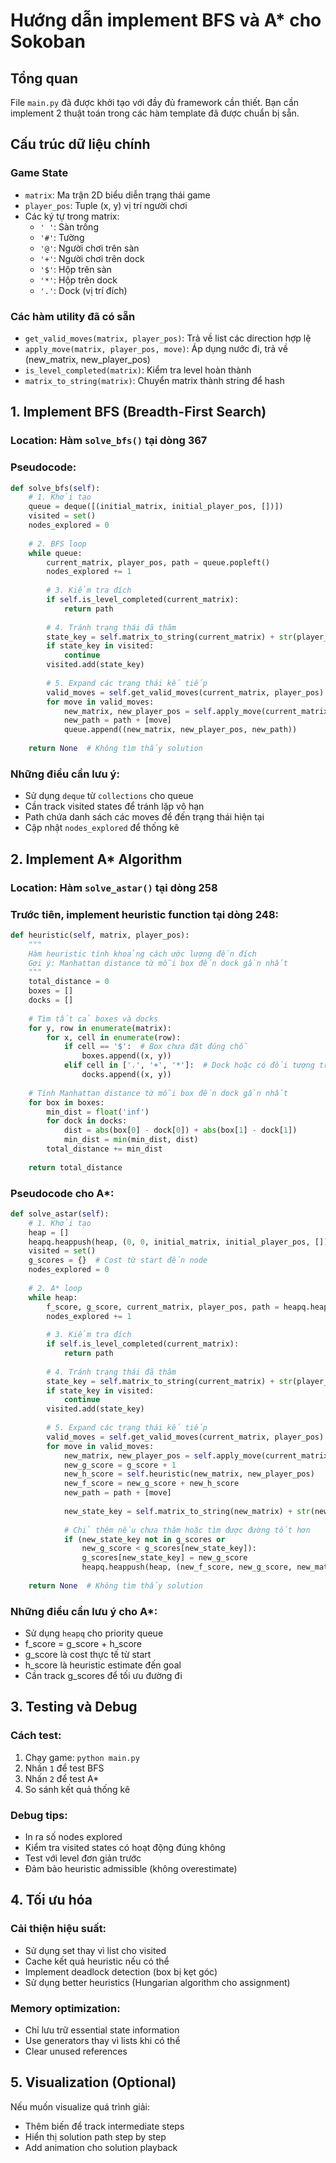 # Hướng dẫn implement BFS và A* cho Sokoban

## Tổng quan
File `main.py` đã được khởi tạo với đầy đủ framework cần thiết. Bạn cần implement 2 thuật toán trong các hàm template đã được chuẩn bị sẵn.

## Cấu trúc dữ liệu chính

### Game State
- `matrix`: Ma trận 2D biểu diễn trạng thái game
- `player_pos`: Tuple (x, y) vị trí người chơi
- Các ký tự trong matrix:
  - `' '`: Sàn trống
  - `'#'`: Tường
  - `'@'`: Người chơi trên sàn
  - `'+'`: Người chơi trên dock
  - `'$'`: Hộp trên sàn
  - `'*'`: Hộp trên dock
  - `'.'`: Dock (vị trí đích)

### Các hàm utility đã có sẵn
- `get_valid_moves(matrix, player_pos)`: Trả về list các direction hợp lệ
- `apply_move(matrix, player_pos, move)`: Áp dụng nước đi, trả về (new_matrix, new_player_pos)
- `is_level_completed(matrix)`: Kiểm tra level hoàn thành
- `matrix_to_string(matrix)`: Chuyển matrix thành string để hash

## 1. Implement BFS (Breadth-First Search)

### Location: Hàm `solve_bfs()` tại dòng 367

### Pseudocode:
```python
def solve_bfs(self):
    # 1. Khởi tạo
    queue = deque([(initial_matrix, initial_player_pos, [])])
    visited = set()
    nodes_explored = 0
    
    # 2. BFS loop
    while queue:
        current_matrix, player_pos, path = queue.popleft()
        nodes_explored += 1
        
        # 3. Kiểm tra đích
        if self.is_level_completed(current_matrix):
            return path
        
        # 4. Tránh trạng thái đã thăm
        state_key = self.matrix_to_string(current_matrix) + str(player_pos)
        if state_key in visited:
            continue
        visited.add(state_key)
        
        # 5. Expand các trạng thái kế tiếp
        valid_moves = self.get_valid_moves(current_matrix, player_pos)
        for move in valid_moves:
            new_matrix, new_player_pos = self.apply_move(current_matrix, player_pos, move)
            new_path = path + [move]
            queue.append((new_matrix, new_player_pos, new_path))
    
    return None  # Không tìm thấy solution
```

### Những điều cần lưu ý:
- Sử dụng `deque` từ `collections` cho queue
- Cần track visited states để tránh lặp vô hạn
- Path chứa danh sách các moves để đến trạng thái hiện tại
- Cập nhật `nodes_explored` để thống kê

## 2. Implement A* Algorithm

### Location: Hàm `solve_astar()` tại dòng 258

### Trước tiên, implement heuristic function tại dòng 248:
```python
def heuristic(self, matrix, player_pos):
    """
    Hàm heuristic tính khoảng cách ước lượng đến đích
    Gợi ý: Manhattan distance từ mỗi box đến dock gần nhất
    """
    total_distance = 0
    boxes = []
    docks = []
    
    # Tìm tất cả boxes và docks
    for y, row in enumerate(matrix):
        for x, cell in enumerate(row):
            if cell == '$':  # Box chưa đặt đúng chỗ
                boxes.append((x, y))
            elif cell in ['.', '+', '*']:  # Dock hoặc có đối tượng trên dock
                docks.append((x, y))
    
    # Tính Manhattan distance từ mỗi box đến dock gần nhất
    for box in boxes:
        min_dist = float('inf')
        for dock in docks:
            dist = abs(box[0] - dock[0]) + abs(box[1] - dock[1])
            min_dist = min(min_dist, dist)
        total_distance += min_dist
    
    return total_distance
```

### Pseudocode cho A*:
```python
def solve_astar(self):
    # 1. Khởi tạo
    heap = []
    heapq.heappush(heap, (0, 0, initial_matrix, initial_player_pos, []))
    visited = set()
    g_scores = {}  # Cost từ start đến node
    nodes_explored = 0
    
    # 2. A* loop
    while heap:
        f_score, g_score, current_matrix, player_pos, path = heapq.heappop(heap)
        nodes_explored += 1
        
        # 3. Kiểm tra đích
        if self.is_level_completed(current_matrix):
            return path
        
        # 4. Tránh trạng thái đã thăm
        state_key = self.matrix_to_string(current_matrix) + str(player_pos)
        if state_key in visited:
            continue
        visited.add(state_key)
        
        # 5. Expand các trạng thái kế tiếp
        valid_moves = self.get_valid_moves(current_matrix, player_pos)
        for move in valid_moves:
            new_matrix, new_player_pos = self.apply_move(current_matrix, player_pos, move)
            new_g_score = g_score + 1
            new_h_score = self.heuristic(new_matrix, new_player_pos)
            new_f_score = new_g_score + new_h_score
            new_path = path + [move]
            
            new_state_key = self.matrix_to_string(new_matrix) + str(new_player_pos)
            
            # Chỉ thêm nếu chưa thăm hoặc tìm được đường tốt hơn
            if (new_state_key not in g_scores or 
                new_g_score < g_scores[new_state_key]):
                g_scores[new_state_key] = new_g_score
                heapq.heappush(heap, (new_f_score, new_g_score, new_matrix, new_player_pos, new_path))
    
    return None  # Không tìm thấy solution
```

### Những điều cần lưu ý cho A*:
- Sử dụng `heapq` cho priority queue
- f_score = g_score + h_score
- g_score là cost thực tế từ start
- h_score là heuristic estimate đến goal
- Cần track g_scores để tối ưu đường đi

## 3. Testing và Debug

### Cách test:
1. Chạy game: `python main.py`
2. Nhấn `1` để test BFS
3. Nhấn `2` để test A*
4. So sánh kết quả thống kê

### Debug tips:
- In ra số nodes explored
- Kiểm tra visited states có hoạt động đúng không
- Test với level đơn giản trước
- Đảm bảo heuristic admissible (không overestimate)

## 4. Tối ưu hóa

### Cải thiện hiệu suất:
- Sử dụng set thay vì list cho visited
- Cache kết quả heuristic nếu có thể
- Implement deadlock detection (box bị kẹt góc)
- Sử dụng better heuristics (Hungarian algorithm cho assignment)

### Memory optimization:
- Chỉ lưu trữ essential state information
- Use generators thay vì lists khi có thể
- Clear unused references

## 5. Visualization (Optional)

Nếu muốn visualize quá trình giải:
- Thêm biến để track intermediate steps
- Hiển thị solution path step by step
- Add animation cho solution playback